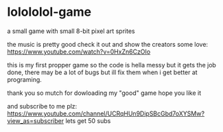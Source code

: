 # lolololol-game

a small game with small 8-bit pixel art sprites

the music is pretty good check it out and show the creators some love:
https://www.youtube.com/watch?v=0HxZn6CzOIo

this is my first propper game so the code is hella messy but it gets
the job done, there may be a lot of bugs but ill fix them when i get
better at programing.

thank you so mutch for dowloading my "good" game hope you like it

and subscribe to me plz:
https://www.youtube.com/channel/UCRqHUn9DipSBcGbd7oXYSMw?view_as=subscriber
lets get 50 subs

